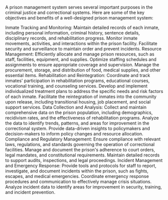 A prison management system serves several important purposes in the criminal justice and correctional systems. Here are some of the key objectives and benefits of a well-designed prison management system:

Inmate Tracking and Monitoring:
Maintain detailed records of each inmate, including personal information, criminal history, sentence details, disciplinary records, and rehabilitation progress.
Monitor inmate movements, activities, and interactions within the prison facility.
Facilitate security and surveillance to maintain order and prevent incidents.
Resource Management:
Efficiently allocate and manage prison resources, such as staff, facilities, equipment, and supplies.
Optimize staffing schedules and assignments to ensure appropriate coverage and supervision.
Manage the procurement, storage, and distribution of food, medical supplies, and other essential items.
Rehabilitation and Reintegration:
Coordinate and track inmates' participation in rehabilitation programs, educational courses, vocational training, and counseling services.
Develop and implement individualized treatment plans to address the specific needs and risk factors of each inmate.
Facilitate the reintegration of inmates into the community upon release, including transitional housing, job placement, and social support services.
Data Collection and Analysis:
Collect and maintain comprehensive data on the prison population, including demographics, recidivism rates, and the effectiveness of rehabilitation programs.
Analyze the data to identify trends, patterns, and areas for improvement in the correctional system.
Provide data-driven insights to policymakers and decision-makers to inform policy changes and resource allocation.
Compliance and Regulatory Management:
Ensure compliance with relevant laws, regulations, and standards governing the operation of correctional facilities.
Manage and document the prison's adherence to court orders, legal mandates, and constitutional requirements.
Maintain detailed records to support audits, inspections, and legal proceedings.
Incident Management and Emergency Response:
Provide tools and protocols for staff to report, investigate, and document incidents within the prison, such as fights, escapes, and medical emergencies.
Coordinate emergency response procedures and communication to effectively manage crisis situations.
Analyze incident data to identify areas for improvement in security, training, and incident prevention.

